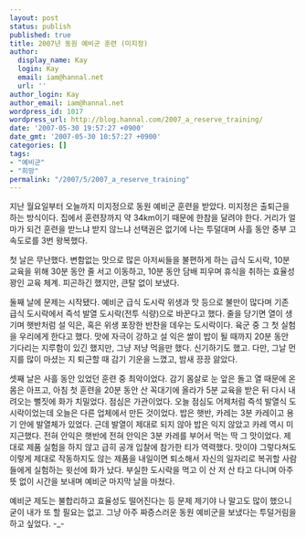 ```yaml
---
layout: post
status: publish
published: true
title: 2007년 동원 예비군 훈련 (미지정)
author:
  display_name: Kay
  login: Kay
  email: iam@hannal.net
  url: ''
author_login: Kay
author_email: iam@hannal.net
wordpress_id: 1017
wordpress_url: http://blog.hannal.com/2007_a_reserve_training/
date: '2007-05-30 19:57:27 +0900'
date_gmt: '2007-05-30 10:57:27 +0900'
categories: []
tags:
- "예비군"
- "희망"
permalink: "/2007/5/2007_a_reserve_training"
---
```

<p>지난 월요일부터 오늘까지 미지정으로 동원 예비군 훈련을 받았다. 미지정은 출퇴근을 하는 방식이다. 집에서 훈련장까지 약 34km이기 때문에 한참을 달려야 한다. 거리가 얼마가 되건 훈련을 받느냐 받지 않느냐 선택권은 없기에 나는 투덜대며 사흘 동안 중부 고속도로를 3번 왕복했다.</p>
<p>첫 날은 무난했다. 변함없는 맛으로 많은 아저씨들을 불편하게 하는 급식 도시락, 10분 교육을 위해 30분 동안 줄 서고 이동하고, 10분 동안 담배 피우며 휴식을 취하는 효율성 꽝인 교육 체계. 피곤하긴 했지만, 큰탈 없이 보냈다.</p>
<p>둘째 날에 문제는 시작됐다. 예비군 급식 도시락 위생과 맛 등으로 불만이 많다며 기존 급식 도시락에서 즉석 발열 도시락(전투 식량)으로 바꾼다고 했다. 줄을 당기면 열이 생기며 햇반처럼 설 익은, 혹은 위생 포장한 반찬을 데우는 도시락이다. 육군 중 그 첫 실험을 우리에게 한다고 했다. 맛에 자극이 강하고 설 익은 쌀이 밥이 될 때까지 20분 동안 기다리는 지루함이 있긴 했지만, 그냥 저냥 먹을만 했다. 신기하기도 했고.  다만, 그날 먼지를 많이 마셨는 지 퇴근할 때 감기 기운을 느꼈고, 밤새 끙끙 앓았다.</p>
<p>셋째 날은 사흘 동안 있었던 훈련 중 최악이었다. 감기 몸살로 눈 앞은 돌고 열 때문에 온 몸은 아프고, 아침 첫 훈련을 20분 동안 산 꼭대기에 올라가 5분 교육을 받은 뒤 다시 내려오는 뻘짓에 화가 치밀었다. 점심은 가관이었다. 오늘 점심도 어제처럼 즉석 발열식 도시락이었는데 오늘은 다른 업체에서 만든 것이었다. 밥은 햇반, 카레는 3분 카레이고 용기 안에 발열체가 있었다. 근데 발열이 제대로 되지 않아 밥은 익지 않았고 카레 역시 미지근했다. 전혀 안익은 햇반에 전혀 안익은 3분 카레를 부어서 먹는 딱 그 맛이었다. 제대로 제품 실험을 하지 않고 급히 공개 입찰에 참가한 티가 역력했다. 맛이야 그렇다쳐도 이렇게 제대로 작동하지도 않는 제품을 내일이면 퇴소해서 자신의 일자리로 복귀할 사람들에게 실험하는 윗선에 화가 났다. 부실한 도시락을 먹고 이 산 저 산 타고 다니며 아주 뜻 없이 시간을 보내며 예비군 마지막 날을 마쳤다.</p>
<p>예비군 제도는 불합리하고 효율성도 떨어진다는 등 문제 제기야 나 말고도 많이 했으니 굳이 내가 또 할 필요는 없고. 그냥 아주 짜증스러운 동원 예비군을 보냈다는 투덜거림을 하고 싶었다. -_-</p>
